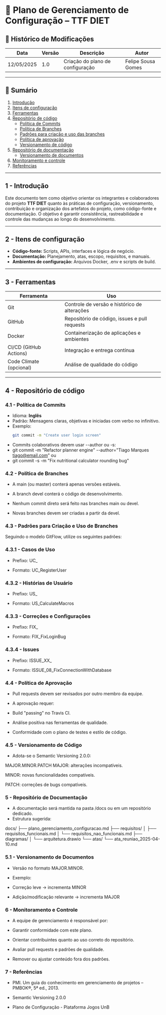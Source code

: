 # 📘 Plano de Gerenciamento de Configuração – TTF DIET

## 📅 Histórico de Modificações

| Data       | Versão | Descrição                            | Autor                |
|------------|--------|--------------------------------------|----------------------|
| 12/05/2025 | 1.0    | Criação do plano de configuração     | Felipe Sousa Gomes   |

---

## 📑 Sumário

1. [Introdução](#1---introdução)  
2. [Itens de configuração](#2---itens-de-configuração)  
3. [Ferramentas](#3---ferramentas)  
4. [Repositório de código](#4---repositório-de-código)  
   - [Política de Commits](#41---política-de-commits)  
   - [Política de Branches](#42---política-de-branches)  
   - [Padrões para criação e uso das branches](#43---padrões-para-criação-e-uso-das-branches)  
   - [Política de aprovação](#44---política-de-aprovação)  
   - [Versionamento de código](#45---versionamento-de-código)  
5. [Repositório de documentação](#5---repositório-de-documentação)  
   - [Versionamento de documentos](#51---versionamento-de-documentos)  
6. [Monitoramento e controle](#6---monitoramento-e-controle)  
7. [Referências](#7---referências)  

---

## 1 - Introdução

Este documento tem como objetivo orientar os integrantes e colaboradores do projeto **TTF DIET** quanto às práticas de configuração, versionamento, contribuição e organização dos artefatos do projeto, como código-fonte e documentação. O objetivo é garantir consistência, rastreabilidade e controle das mudanças ao longo do desenvolvimento.

---

## 2 - Itens de configuração

- **Código-fonte:** Scripts, APIs, interfaces e lógica de negócio.  
- **Documentação:** Planejamento, atas, escopo, requisitos, e manuais.  
- **Ambientes de configuração:** Arquivos Docker, .env e scripts de build.

---

## 3 - Ferramentas

| Ferramenta | Uso |
|-----------|-----|
| Git       | Controle de versão e histórico de alterações |
| GitHub    | Repositório de código, issues e pull requests |
| Docker    | Containerização de aplicações e ambientes |
| CI/CD (GitHub Actions) | Integração e entrega contínua |
| Code Climate (opcional) | Análise de qualidade do código |

---

## 4 - Repositório de código

### 4.1 - Política de Commits

- Idioma: **Inglês**  
- Padrão: Mensagens claras, objetivas e iniciadas com verbo no infinitivo.  
- Exemplo:  
  ```bash
  git commit -m "Create user login screen"
 - Commits colaborativos devem usar --author ou -s:
 - git commit -m "Refactor planner engine" --author="Tiago Marques <tiago@email.com>"
ou
 - git commit -s -m "Fix nutritional calculator rounding bug"
### 4.2 - Política de Branches
- A main (ou master) conterá apenas versões estáveis.

- A branch devel conterá o código de desenvolvimento.

- Nenhum commit direto será feito nas branches main ou devel.

- Novas branches devem ser criadas a partir da devel.

### 4.3 - Padrões para Criação e Uso de Branches
Seguindo o modelo GitFlow, utilize os seguintes padrões:

### 4.3.1 - Casos de Uso
- Prefixo: UC_

- Formato: UC_RegisterUser

### 4.3.2 - Histórias de Usuário
- Prefixo: US_

- Formato: US_CalculateMacros

### 4.3.3 - Correções e Configurações
- Prefixo: FIX_

- Formato: FIX_FixLoginBug

### 4.3.4 - Issues
- Prefixo: ISSUE_XX_

- Formato: ISSUE_08_FixConnectionWithDatabase

### 4.4 - Política de Aprovação
- Pull requests devem ser revisados por outro membro da equipe.

- A aprovação requer:

- Build "passing" no Travis CI.

- Análise positiva nas ferramentas de qualidade.

- Conformidade com o plano de testes e estilo de código.

### 4.5 - Versionamento de Código
- Adota-se o Semantic Versioning 2.0.0:

MAJOR.MINOR.PATCH
MAJOR: alterações incompatíveis.

MINOR: novas funcionalidades compatíveis.

PATCH: correções de bugs compatíveis.

### 5 - Repositório de Documentação
- A documentação será mantida na pasta /docs ou em um repositório dedicado.
- Estrutura sugerida:

docs/
├── plano_gerenciamento_configuracao.md
├── requisitos/
│   ├── requisitos_funcionais.md
│   └── requisitos_nao_funcionais.md
├── diagramas/
│   └── arquitetura.drawio
└── atas/
    └── ata_reuniao_2025-04-10.md
    
### 5.1 - Versionamento de Documentos
- Versão no formato MAJOR.MINOR.
- Exemplo:

- Correção leve → incrementa MINOR

- Adição/modificação relevante → incrementa MAJOR

### 6 - Monitoramento e Controle
- A equipe de gerenciamento é responsável por:

- Garantir conformidade com este plano.

- Orientar contribuintes quanto ao uso correto do repositório.

- Avaliar pull requests e padrões de qualidade.

- Remover ou ajustar conteúdo fora dos padrões.

### 7 - Referências
- PMI. Um guia do conhecimento em gerenciamento de projetos – PMBOK®, 5ª ed., 2013.

- Semantic Versioning 2.0.0

- Plano de Configuração - Plataforma Jogos UnB
